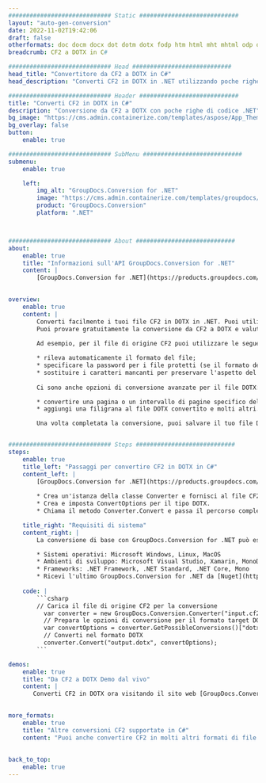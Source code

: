 ```yaml
---
############################# Static ############################
layout: "auto-gen-conversion"
date: 2022-11-02T19:42:06
draft: false
otherformats: doc docm docx dot dotm dotx fodp htm html mht mhtml odp odt otp pot potm potx pps ppsm ppsx ppt pptm pptx rtf
breadcrumb: CF2 a DOTX in C#

############################# Head ############################
head_title: "Convertitore da CF2 a DOTX in C#"
head_description: "Converti CF2 in DOTX in .NET utilizzando poche righe di codice. Utilizza l'API di conversione dei documenti di GroupDocs per convertire oltre 160 formati di file."

############################# Header ############################
title: "Converti CF2 in DOTX in C#"
description: "Conversione da CF2 a DOTX con poche righe di codice .NET"
bg_image: "https://cms.admin.containerize.com/templates/aspose/App_Themes/V3/images/bg/header1.png"
bg_overlay: false
button:
    enable: true

############################# SubMenu ############################
submenu:
    enable: true

    left:
        img_alt: "GroupDocs.Conversion for .NET"
        image: "https://cms.admin.containerize.com/templates/groupdocs/images/product-logos/90x90-noborder/groupdocs-conversion-net.png"
        product: "GroupDocs.Conversion"
        platform: ".NET"



############################# About ############################
about:
    enable: true
    title: "Informazioni sull'API GroupDocs.Conversion for .NET"
    content: |
        [GroupDocs.Conversion for .NET](https://products.groupdocs.com/conversion/net/) può essere utilizzato per convertire Microsoft Word, Excel, PowerPoint, PDF, Visio e altri formati. GroupDocs.Conversion è un'API standalone adatta per sistemi interni e back-end in cui sono richieste prestazioni elevate. Non dipende da alcun software come Microsoft o Open Office.
    

overview:
    enable: true
    content: |
        Converti facilmente i tuoi file CF2 in DOTX in .NET. Puoi utilizzare solo un paio di righe di codice C# in qualsiasi piattaforma a tua scelta come: Windows, Linux, macOS.
        Puoi provare gratuitamente la conversione da CF2 a DOTX e valutare la qualità dei risultati della conversione. Insieme a semplici scenari di conversione di file, puoi provare opzioni più avanzate per caricare il file di origine CF2 e per salvare il risultato di output DOTX. 
        
        Ad esempio, per il file di origine CF2 puoi utilizzare le seguenti opzioni di caricamento:

        * rileva automaticamente il formato del file;
        * specificare la password per i file protetti (se il formato del file lo supporta);
        * sostituire i caratteri mancanti per preservare l'aspetto del documento.
        
        Ci sono anche opzioni di conversione avanzate per il file DOTX:

        * convertire una pagina o un intervallo di pagine specifico del documento;
        * aggiungi una filigrana al file DOTX convertito e molti altri.

        Una volta completata la conversione, puoi salvare il tuo file DOTX nel percorso del file locale o in qualsiasi archivio di terze parti come FTP, Amazon S3, Google Drive, Dropbox ecc. Nota: per convertire CF2 in {{ TO}} non è necessario alcun software aggiuntivo installato, come MS Office, Open Office, Adobe Acrobat Reader ecc.


############################# Steps ############################
steps:
    enable: true
    title_left: "Passaggi per convertire CF2 in DOTX in C#"
    content_left: |
        [GroupDocs.Conversion for .NET](https://products.groupdocs.com/conversion/net/) consente agli sviluppatori di convertire facilmente un file CF2 in DOTX con poche righe di codice.
        
        * Crea un'istanza della classe Converter e fornisci al file CF2 il percorso completo
        * Crea e imposta ConvertOptions per il tipo DOTX.
        * Chiama il metodo Converter.Convert e passa il percorso completo e il formato (DOTX) come parametro

    title_right: "Requisiti di sistema"
    content_right: |
        La conversione di base con GroupDocs.Conversion for .NET può essere eseguita in pochi semplici passaggi. Le nostre API sono supportate su tutte le principali piattaforme e sistemi operativi. Prima di eseguire il codice seguente, assicurati di avere i seguenti prerequisiti installati sul tuo sistema.

        * Sistemi operativi: Microsoft Windows, Linux, MacOS
        * Ambienti di sviluppo: Microsoft Visual Studio, Xamarin, MonoDevelop
        * Frameworks: .NET Framework, .NET Standard, .NET Core, Mono
        * Ricevi l'ultimo GroupDocs.Conversion for .NET da [Nuget](https://www.nuget.org/packages/groupdocs.conversion)
         
    code: |
        ```csharp    
        // Carica il file di origine CF2 per la conversione
          var converter = new GroupDocs.Conversion.Converter("input.cf2");
          // Prepara le opzioni di conversione per il formato target DOTX
          var convertOptions = converter.GetPossibleConversions()["dotx"].ConvertOptions;
          // Converti nel formato DOTX
          converter.Convert("output.dotx", convertOptions);
        ```

demos:
    enable: true
    title: "Da CF2 a DOTX Demo dal vivo"
    content: |
       Converti CF2 in DOTX ora visitando il sito web [GroupDocs.Conversion App](https://products.groupdocs.app/conversion/family). La demo online presenta i seguenti vantaggi
          

more_formats:
    enable: true
    title: "Altre conversioni CF2 supportate in C#"
    content: "Puoi anche convertire CF2 in molti altri formati di file. Si prega di consultare l'elenco di seguito."
       
       
back_to_top:
    enable: true
---
```

